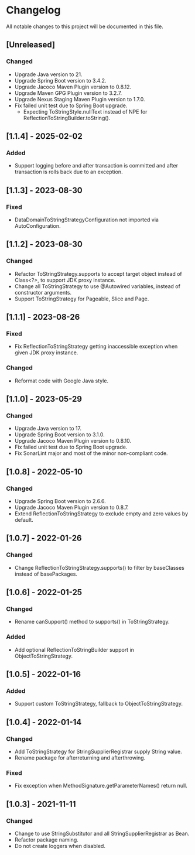 # Changelog

All notable changes to this project will be documented in this file.

## [Unreleased]

### Changed

- Upgrade Java version to 21.
- Upgrade Spring Boot version to 3.4.2.
- Upgrade Jacoco Maven Plugin version to 0.8.12.
- Upgrade Maven GPG Plugin version to 3.2.7.
- Upgrade Nexus Staging Maven Plugin version to 1.7.0.
- Fix failed unit test due to Spring Boot upgrade.
  - Expecting ToStringStyle.nullText instead of NPE for ReflectionToStringBuilder.toString().

## [1.1.4] - 2025-02-02

### Added

- Support logging before and after transaction is committed and after transaction is rolls back due to an exception.

## [1.1.3] - 2023-08-30

### Fixed

- DataDomainToStringStrategyConfiguration not imported via AutoConfiguration.

## [1.1.2] - 2023-08-30

### Changed

- Refactor ToStringStrategy.supports to accept target object instead of Class<?>, to support JDK proxy instance.
- Change all ToStringStrategy to use @Autowired variables, instead of constructor arguments.
- Support ToStringStrategy for Pageable, Slice and Page.

## [1.1.1] - 2023-08-26

### Fixed

- Fix ReflectionToStringStrategy getting inaccessible exception when given JDK proxy instance.

### Changed

- Reformat code with Google Java style.

## [1.1.0] - 2023-05-29

### Changed

- Upgrade Java version to 17.
- Upgrade Spring Boot version to 3.1.0.
- Upgrade Jacoco Maven Plugin version to 0.8.10.
- Fix failed unit test due to Spring Boot upgrade.
- Fix SonarLint major and most of the minor non-compliant code.

## [1.0.8] - 2022-05-10

### Changed

- Upgrade Spring Boot version to 2.6.6.
- Upgrade Jacoco Maven Plugin version to 0.8.7.
- Extend ReflectionToStringStrategy to exclude empty and zero values by default.

## [1.0.7] - 2022-01-26

### Changed

- Change ReflectionToStringStrategy.supports() to filter by baseClasses instead of basePackages.

## [1.0.6] - 2022-01-25

### Changed

- Rename canSupport() method to supports() in ToStringStrategy.

### Added

- Add optional ReflectionToStringBuilder support in ObjectToStringStrategy.

## [1.0.5] - 2022-01-16

### Added

- Support custom ToStringStrategy, fallback to ObjectToStringStrategy.

## [1.0.4] - 2022-01-14

### Changed

- Add ToStringStrategy for StringSupplierRegistrar supply String value.
- Rename package for afterreturning and afterthrowing.

### Fixed

- Fix exception when MethodSignature.getParameterNames() return null.

## [1.0.3] - 2021-11-11

### Changed

- Change to use StringSubstitutor and all StringSupplierRegistrar as Bean.
- Refactor package naming.
- Do not create loggers when disabled.


